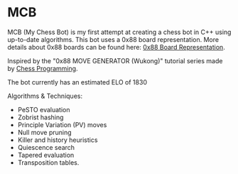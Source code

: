 # MCB
MCB (My Chess Bot) is my first attempt at creating a chess bot in C++ using up-to-date algorithms. This bot uses a 0x88 board representation. More details about 0x88 boards can be found here: <a href="https://www.chessprogramming.org/0x88">0x88 Board Representation</a>.

Inspired by the "0x88 MOVE GENERATOR (Wukong)" tutorial series made by <a href="https://www.youtube.com/@chessprogramming591">Chess Programming</a>.

The bot currently has an estimated ELO of 1830

Algorithms & Techniques:
- PeSTO evaluation
- Zobrist hashing
- Principle Variation (PV) moves
- Null move pruning
- Killer and history heuristics
- Quiescence search
- Tapered evaluation
- Transposition tables.

